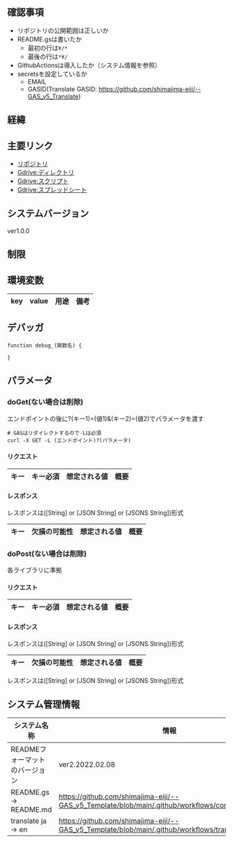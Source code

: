 ## 確認事項
- リポジトリの公開範囲は正しいか
- README.gsは書いたか
  - 最初の行は`¥/*`
  - 最後の行は`*¥/`
- GithubActionsは導入したか（システム情報を参照）
- secretsを設定しているか
  - EMAIL
  - GASID(Translate GASID: https://github.com/shimajima-eiji/--GAS_v5_Translate)

## 経緯

## 主要リンク
- [リポジトリ](https://github.com/shimajima-eiji/--GAS_v5_)
- [Gdrive:ディレクトリ](https://drive.google.com/drive/my-drive)
- [Gdrive:スクリプト](https://script.google.com/home)
- [Gdrive:スプレッドシート](https://docs.google.com/spreadsheets)

## システムバージョン
ver1.0.0

## 制限


## 環境変数
|key|value|用途|備考|
|---|---|---|---|

## デバッガ
```
function debug_(関数名) {

}
```

## パラメータ
### doGet(ない場合は削除)
エンドポイントの後に?(キー1)=(値1)&(キー2)=(値2)でパラメータを渡す

```
# GASはリダイレクトするので-Lは必須
curl -X GET -L (エンドポイント)?(パラメータ)
```

#### リクエスト
|キー|キー必須|想定される値|概要|
|---|-------|---------|---|

#### レスポンス
レスポンスは([String] or [JSON String] or [JSONS String])形式

|キー|欠損の可能性|想定される値|概要|
|---|----------|---------|---|

### doPost(ない場合は削除)
各ライブラリに準拠

#### リクエスト
|キー|キー必須|想定される値|概要|
|---|-------|---------|---|

#### レスポンス
レスポンスは([String] or [JSON String] or [JSONS String])形式

|キー|欠損の可能性|想定される値|概要|
|---|----------|---------|---|

レスポンスは([String] or [JSON String] or [JSONS String])形式

## システム管理情報
| システム名称 | 情報 |
| --- | --- |
| READMEフォーマットのバージョン | ver2.2022.02.08 |
| README.gs -> README.md | https://github.com/shimajima-eiji/--GAS_v5_Template/blob/main/.github/workflows/convert_gs2md.yml |
| translate ja -> en | https://github.com/shimajima-eiji/--GAS_v5_Template/blob/main/.github/workflows/translate_ja2en.yml |

